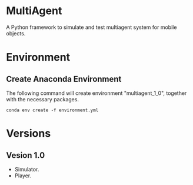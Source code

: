 # MultiAgent
A Python framework to simulate and test multiagent system for mobile objects.

# Environment
## Create Anaconda Environment
The following command will create environment "multiagent_1_0", together with the necessary packages.
	
	conda env create -f environment.yml

# Versions

## Vesion 1.0
- Simulator.
- Player.

